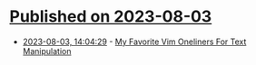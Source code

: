 # [Published on 2023-08-03](index.md)

* [2023-08-03, 14:04:29](https://lobste.rs/s/wqu83x/my_favorite_vim_oneliners_for_text) - [My Favorite Vim Oneliners For Text Manipulation](https://muhammadraza.me/2023/vim-onliners/)
